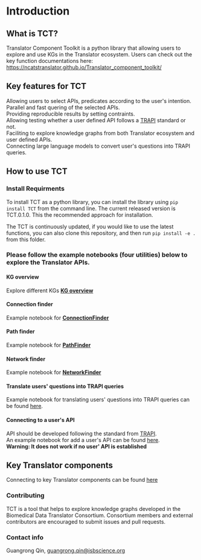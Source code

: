 Introduction
==================================

## What is TCT?
Translator Component Toolkit is a python library that allowing users to explore and use KGs in the Translator ecosystem.
Users can check out the key function documentations here: https://ncatstranslator.github.io/Translator_component_toolkit/ 

## Key features for TCT
Allowing users to select APIs, predicates according to the user's intention. <br>
Parallel and fast quering of the selected APIs.<br>
Providing reproducible results by setting contraints.<br>
Allowing testing whether a user defined API follows a [TRAPI](https://github.com/NCATSTranslator/ReasonerAPI) standard or not. <br>
Faciliting to explore knowledge graphs from both Translator ecosystem and user defined APIs.<br>
Connecting large language models to convert user's questions into TRAPI queries. <br>

## How to use TCT
### Install Requirments

To install TCT as a python library, you can install the library using `pip install TCT` from the command line. The current released version is TCT.0.1.0. This the recommended approach for installation. 

The TCT is continuously updated, if you would like to use the latest functions, you can also  clone this repository, and then run `pip install -e .` from this folder.


### Please follow the example notebooks (four utilities) below to explore the Translator APIs.

#### KG overview
Explore different KGs **[KG overview](./notebooks/overview_of_KGs.ipynb)**

#### Connection finder
Example notebook for **[ConnectionFinder](./notebooks/Connection_finder.ipynb)**

#### Path finder
Example notebook for **[PathFinder](./notebooks/Path_finder.ipynb)**

#### Network finder
Example notebook for **[NetworkFinder](./notebooks/Network_finder.ipynb)**

#### Translate users' questions into TRAPI queries
Example notebook for translating users' questions into TRAPI queries can be found [here](./notebooks/Question2Query_chatGPT.ipynb). 

#### Connecting to a user's API
API should be developed following the standard from [TRAPI](https://github.com/NCATSTranslator/ReasonerAPI). <br>
An example notebook for add a user's API can be found [here](./notebooks/Connecting_userAPI.ipynb).<br>
**Warning: It does not work if no user' API is established**<br>

## Key Translator components
Connecting to key Translator components can be found [here](./TranslatorComponentsIntroduction.md)

### Contributing
TCT is a tool that helps to explore knowledge graphs developed in the Biomedical Data Translator Consortium. Consortium members and external contributors are encouraged to submit issues and pull requests. 

### Contact info
Guangrong Qin, guangrong.qin@isbscience.org